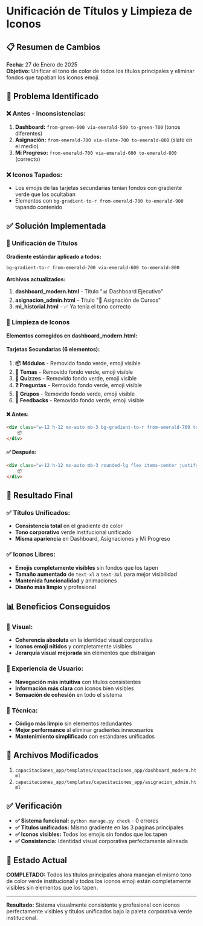 # Unificación de Títulos y Limpieza de Iconos

## 📋 Resumen de Cambios
**Fecha:** 27 de Enero de 2025  
**Objetivo:** Unificar el tono de color de todos los títulos principales y eliminar fondos que tapaban los iconos emoji.

## 🎨 Problema Identificado

### ❌ Antes - Inconsistencias:
1. **Dashboard:** `from-green-600 via-emerald-500 to-green-700` (tonos diferentes)
2. **Asignación:** `from-emerald-700 via-slate-700 to-emerald-800` (slate en el medio)
3. **Mi Progreso:** `from-emerald-700 via-emerald-600 to-emerald-800` (correcto)

### ❌ Iconos Tapados:
- Los emojis de las tarjetas secundarias tenían fondos con gradiente verde que los ocultaban
- Elementos con `bg-gradient-to-r from-emerald-700 to-emerald-900` tapando contenido

## ✅ Solución Implementada

### 🔧 Unificación de Títulos
**Gradiente estándar aplicado a todos:**
```css
bg-gradient-to-r from-emerald-700 via-emerald-600 to-emerald-800
```

**Archivos actualizados:**
1. **dashboard_modern.html** - Título "📊 Dashboard Ejecutivo"
2. **asignacion_admin.html** - Título "🧩 Asignación de Cursos"
3. **mi_historial.html** - ✅ Ya tenía el tono correcto

### 🎯 Limpieza de Iconos
**Elementos corregidos en dashboard_modern.html:**

#### Tarjetas Secundarias (6 elementos):
1. **📦 Módulos** - Removido fondo verde, emoji visible
2. **📖 Temas** - Removido fondo verde, emoji visible
3. **🧩 Quizzes** - Removido fondo verde, emoji visible
4. **❓ Preguntas** - Removido fondo verde, emoji visible
5. **👥 Grupos** - Removido fondo verde, emoji visible
6. **💬 Feedbacks** - Removido fondo verde, emoji visible

#### ❌ Antes:
```html
<div class="w-12 h-12 mx-auto mb-3 bg-gradient-to-r from-emerald-700 to-emerald-900 rounded-lg flex items-center justify-center text-white text-xl animate-pulse-slow">
    📦
</div>
```

#### ✅ Después:
```html
<div class="w-12 h-12 mx-auto mb-3 rounded-lg flex items-center justify-center text-3xl">
    📦
</div>
```

## 🎯 Resultado Final

### ✅ Títulos Unificados:
- **Consistencia total** en el gradiente de color
- **Tono corporativo** verde institucional unificado
- **Misma apariencia** en Dashboard, Asignaciones y Mi Progreso

### ✅ Iconos Libres:
- **Emojis completamente visibles** sin fondos que los tapen
- **Tamaño aumentado** de `text-xl` a `text-3xl` para mejor visibilidad
- **Mantenida funcionalidad** y animaciones
- **Diseño más limpio** y profesional

## 📊 Beneficios Conseguidos

### 🎨 Visual:
- **Coherencia absoluta** en la identidad visual corporativa
- **Iconos emoji nítidos** y completamente visibles
- **Jerarquía visual mejorada** sin elementos que distraigan

### 👤 Experiencia de Usuario:
- **Navegación más intuitiva** con títulos consistentes
- **Información más clara** con iconos bien visibles
- **Sensación de cohesión** en todo el sistema

### 🔧 Técnica:
- **Código más limpio** sin elementos redundantes
- **Mejor performance** al eliminar gradientes innecesarios
- **Mantenimiento simplificado** con estándares unificados

## 📁 Archivos Modificados
1. `capacitaciones_app/templates/capacitaciones_app/dashboard_modern.html`
2. `capacitaciones_app/templates/capacitaciones_app/asignacion_admin.html`

## ✅ Verificación
- **✅ Sistema funcional:** `python manage.py check` - 0 errores
- **✅ Títulos unificados:** Mismo gradiente en las 3 páginas principales
- **✅ Iconos visibles:** Todos los emojis sin fondos que los tapen
- **✅ Consistencia:** Identidad visual corporativa perfectamente alineada

## 🚀 Estado Actual
**COMPLETADO:** Todos los títulos principales ahora manejan el mismo tono de color verde institucional y todos los iconos emoji están completamente visibles sin elementos que los tapen.

---
**Resultado:** Sistema visualmente consistente y profesional con iconos perfectamente visibles y títulos unificados bajo la paleta corporativa verde institucional.
